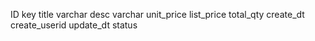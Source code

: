 ID key
title varchar
desc varchar
unit_price
list_price
total_qty
create_dt
create_userid
update_dt
status
